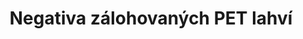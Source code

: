 ﻿---
title: "Negativa zálohovaných PET lahví"
details: Dopis poslancům proti povinnému zálohování PET lahví
year: 2021
attachments: assets/uploads/2021-12-20-dopis-poslancum-proti-zaloham-petlahvi.pdf
tag: actualities
---